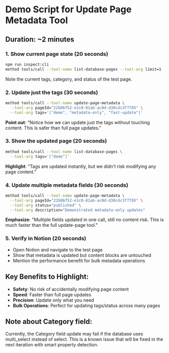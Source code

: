 # Demo Script for Update Page Metadata Tool

## Duration: ~2 minutes

### 1. Show current page state (20 seconds)

```bash
npm run inspect:cli
method tools/call --tool-name list-database-pages --tool-arg limit=1
```

Note the current tags, category, and status of the test page.

### 2. Update just the tags (30 seconds)

```bash
method tools/call --tool-name update-page-metadata \
  --tool-arg pageId="22b06f52-e1c0-81ab-ac8d-d30cdc3f7795" \
  --tool-arg tags='["demo", "metadata-only", "fast-update"]'
```

**Point out**: "Notice how we can update just the tags without touching content. This is safer than full page updates."

### 3. Show the updated page (20 seconds)

```bash
method tools/call --tool-name list-database-pages \
  --tool-arg tags='["demo"]'
```

**Highlight**: "Tags are updated instantly, but we didn't risk modifying any page content."

### 4. Update multiple metadata fields (30 seconds)

```bash
method tools/call --tool-name update-page-metadata \
  --tool-arg pageId="22b06f52-e1c0-81ab-ac8d-d30cdc3f7795" \
  --tool-arg status="published" \
  --tool-arg description="Demonstrated metadata-only updates"
```

**Emphasize**: "Multiple fields updated in one call, still no content risk. This is much faster than the full update-page tool."

### 5. Verify in Notion (20 seconds)

- Open Notion and navigate to the test page
- Show that metadata is updated but content blocks are untouched
- Mention the performance benefit for bulk metadata operations

## Key Benefits to Highlight:

- **Safety**: No risk of accidentally modifying page content
- **Speed**: Faster than full page updates
- **Precision**: Update only what you need
- **Bulk Operations**: Perfect for updating tags/status across many pages

## Note about Category field:

Currently, the Category field update may fail if the database uses multi_select instead of select. This is a known issue that will be fixed in the next iteration with smart property detection.
